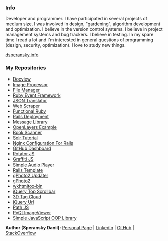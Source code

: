 ### Info

Developer and programmer. I have participated in several projects of medium size, I was involved in design, "gardening", algorithm development and optimization. I believe in the version control systems. I believe in project management systems and bug trackers. I believe in testing. In my spare time I read a lot and I'm interested in general questions of programming (design, security, optimization). I love to study new things.

[dsperansky.info](http://dsperansky.info/)

### My Repositories

* [Docview](http://speranskydanil.github.io/docview/)
* [Image Processor](http://speranskydanil.github.io/image-processor/)
* [File Manager](http://speranskydanil.github.io/file-manager/)
* [Ruby Event Framework](http://speranskydanil.github.io/ruby-event-framework/)
* [JSON Translator](http://speranskydanil.github.io/json-translator/)
* [Web Scraper](http://speranskydanil.github.io/web_scraper/)
* [Functional Ruby](http://speranskydanil.github.io/functional-ruby/)
* [Rails Deployment](http://speranskydanil.github.io/rails-deployment/)
* [Message Library](http://speranskydanil.github.io/message-library/)
* [OpenLayers Example](http://speranskydanil.github.io/openlayers-example/)
* [Book Scanner](http://speranskydanil.github.io/book_scanner/)
* [Solr Tutorial](http://speranskydanil.github.io/solr-tutorial/)
* [Nginx Configuration For Rails](http://speranskydanil.github.io/nginx-conf-for-rails/)
* [GitHub Dashboard](http://speranskydanil.github.io/github-dashboard/)
* [Rotator JS](http://speranskydanil.github.io/rotator-js/)
* [Graffiti JS](http://speranskydanil.github.io/graffiti-js/)
* [Simple Audio Player](http://speranskydanil.github.io/Simple-Audio-Player/)
* [Rails Template](http://speranskydanil.github.io/rails-template/)
* [gPhoto2 Updater](http://speranskydanil.github.io/gphoto2-updater/)
* [gPhoto2](http://speranskydanil.github.io/gphoto2/)
* [wkhtmltox-bin](http://speranskydanil.github.io/wkhtmltox-bin)
* [jQuery Top Scrollbar](http://speranskydanil.github.io/jquery-top-scrollbar/)
* [3D Tag Cloud](http://speranskydanil.github.io/tag-cloud/)
* [jQuery Url](http://speranskydanil.github.io/jquery-url/)
* [Path JS](http://speranskydanil.github.io/path-js)
* [PyQt ImageViewer](http://speranskydanil.github.io/pyqt-imageviewer/)
* [Simple JavaScript OOP Library](http://speranskydanil.github.io/Simple-JavaScript-OOP-Library/)

**Author (Speransky Danil):**
[Personal Page](http://dsperansky.info) |
[LinkedIn](http://ru.linkedin.com/in/speranskydanil/en) |
[GitHub](https://github.com/speranskydanil?tab=repositories) |
[StackOverflow](http://stackoverflow.com/users/1550807/speransky-danil)

